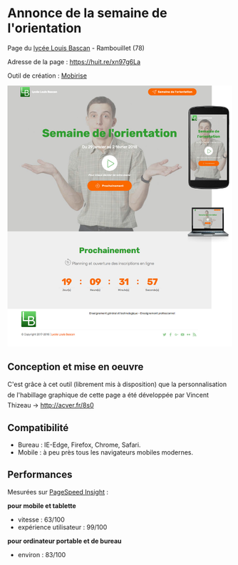 # Annonce de la semaine de l'orientation

Page du [lycée Louis Bascan](http://www.lyc-bascan-rambouillet.ac-versailles.fr/) - Rambouillet (78)

Adresse de la page : https://huit.re/xn97g6La

Outil de création : [Mobirise](https://mobirise.com/fr/)

![écran de la page annonce](https://raw.githubusercontent.com/DevBascan/annonceSO/master/communication_annonce_SO.png)

## Conception et mise en oeuvre

C'est grâce à cet outil (librement mis à disposition) que la personnalisation de l'habillage graphique de cette page a été développée par Vincent Thizeau -> http://acver.fr/8s0

## Compatibilité

- Bureau : IE-Edge, Firefox, Chrome, Safari.
- Mobile : à peu près tous les navigateurs mobiles modernes.

## Performances

Mesurées sur [PageSpeed Insight](https://developers.google.com/speed/pagespeed/insights/) :

**pour mobile et tablette**

- vitesse : 63/100
- expérience utilisateur : 99/100

**pour ordinateur portable et de bureau**

- environ : 83/100